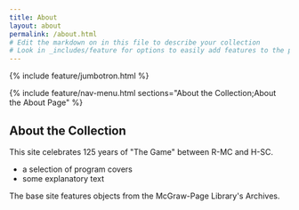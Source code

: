 ```yaml
---
title: About
layout: about
permalink: /about.html
# Edit the markdown on in this file to describe your collection
# Look in _includes/feature for options to easily add features to the page
---
```


{% include feature/jumbotron.html %}

{% include feature/nav-menu.html sections="About the Collection;About the About Page" %}

## About the Collection

This site celebrates 125 years of "The Game" between R-MC and H-SC.

- a selection of program covers
- some explanatory text

The base site features objects from the McGraw-Page Library's Archives. 


 

